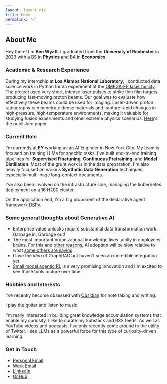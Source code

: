 ```yaml
---
layout: layout.njk
title: Home
permalink: "/"
---
```


## About Me

Hey there! I'm **Ben Wyatt**.  I graduated from the **University of Rochester** in 2023 with a BS in **Physics** and BA in **Economics**.

### Academic & Research Experience

During my internship at **Los Alamos National Laboratory**, I conducted data science work in Python for an experiment at the [OMEGA‐EP laser facility](https://www.lle.rochester.edu/omega-laser-facility-2/6271-2/).  The project used very short, intense laser pulses to strike thin film targets, producing fast‐moving proton beams.  Our goal was to evaluate how effectively these beams could be used for imaging.  Laser-driven proton radiography can penetrate dense materials and capture rapid changes in high‐pressure, high‐temperature environments, making it valuable for studying fusion experiments and other extreme physics scenarios. [Here](https://pubs.aip.org/aip/pop/article/32/3/033107/3340167/Characterization-of-laser-accelerated-proton-beams)'s the published paper.

### Current Role

I'm currently at **EY** working as an AI Engineer in New York City.  My team is focused on training LLMs for specific tasks.  I've built end-to-end training pipelines for **Supervised Finetuning**, **Continuous Pretraining**, and **Model Distillation**.  Most of the grunt work is in the data preparation.  I'm also heavily focused on various **Synthetic Data Generation** techniques, especially multi-page long-context documents.

I've also been involved on the infrastructure side, managing the kubernetes deployment on a 16 H200 cluster. 

On the application end, I'm a big proponent of the declarative agent framework [DSPy](https://dspy.ai/).



### Some general thoughts about Generative AI

- Enterprise value unlocks require substantial data transformation work. Garbage in, Garbage out!
- The most important organizational knowledge lives tacitly in employees' brains. For this and [other reasons](https://marginalrevolution.com/marginalrevolution/2025/02/why-i-think-ai-take-off-is-relatively-slow.html), AI adoption will be slow relative to what [some others are saying](https://ai-2027.com/).
- I love the *idea* of GraphRAG but haven't seen an incredible integration yet.
- [Small model agentic RL](https://github.com/OpenPipe/ART) is a very promising innovation and I'm excited to see those tools mature over time.

### Hobbies and Interests

I've recently become obsessed with [Obsidian](https://obsidian.md/) for note taking and writing.

I play the guitar and listen to music.

I'm really interested in building great knowledge accumulation systems that enable my curiosity.  I like to curate my Substack and RSS feeds. As well as YouTube videos and podcasts.  I've only recently come around to the utility of Twitter.  I see LLMs as a powerful force for this type of curiosity-driven learning.

### Get in Touch

- [Personal Email](mailto:blwyatt32@gmail.com)
- [Work Email](mailto:ben.wyatt@ey.com)
- [LinkedIn](https://www.linkedin.com/in/blwyatt3/)  
- [GitHub](https://github.com/ben-wyatt)


